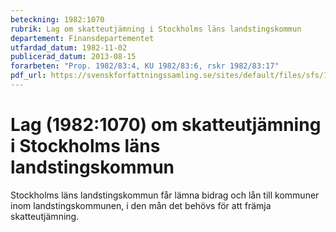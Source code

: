 ```yaml
---
beteckning: 1982:1070
rubrik: Lag om skatteutjämning i Stockholms läns landstingskommun
departement: Finansdepartementet
utfardad_datum: 1982-11-02
publicerad_datum: 2013-08-15
forarbeten: "Prop. 1982/83:4, KU 1982/83:6, rskr 1982/83:17"
pdf_url: https://svenskforfattningssamling.se/sites/default/files/sfs/1982-11/SFS1982-1070.pdf
---
```


# Lag (1982:1070) om skatteutjämning i Stockholms läns landstingskommun

Stockholms läns landstingskommun får lämna bidrag och lån till kommuner inom landstingskommunen, i den mån det behövs för att främja skatteutjämning.